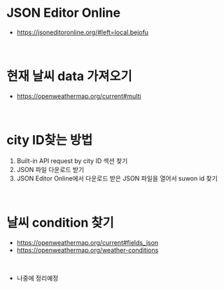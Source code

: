 # JSON Editor Online
- https://jsoneditoronline.org/#left=local.bejofu
<br/>

# 현재 날씨 data 가져오기
- https://openweathermap.org/current#multi
<br/>

# city ID찾는 방법
1) Built-in API request by city ID 섹션 찾기
2) JSON 파일 다운로드 받기
3) JSON Editor Online에서 다운로드 받은 JSON 파일을 열어서 suwon id 찾기
<br/>

# 날씨 condition 찾기
- https://openweathermap.org/current#fields_json
- https://openweathermap.org/weather-conditions
<br/>

- 나중에 정리예정
